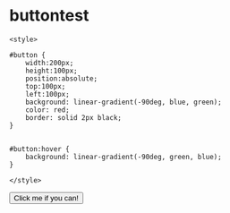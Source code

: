 # buttontest
<!DOCTYPE html>
<html lang="en">
<head>
    <title></title>
    <meta charset="utf-8">
 
    <style>
 
    #button {
        width:200px;
        height:100px;
        position:absolute;
        top:100px;
        left:100px;
        background: linear-gradient(-90deg, blue, green);
        color: red;
        border: solid 2px black;
    }
 
 
    #button:hover {
        background: linear-gradient(-90deg, green, blue);
    }
    
    </style>
</head>
<body>
 
   <button id="button" onclick="myFunction()">Click me if you can!</button>
 
 
<script>

function myFunction() {
    alert("Wow you actually got me..Good job!");
}

</script>



<script>
    var button = document.getElementById("button");
    var browserWidth = window.innerWidth || document.documentElement.clientWidth;
    var browserHeight = window.innerHeight || document.documentElement.clientHeight;
    var buttonWidth = button.offsetWidth;
    var buttonHeight = button.offsetHeight;
 
    function move() {
        button.style.left = Math.floor(Math.random()*(browserWidth-buttonWidth)) + "px";
        button.style.top = Math.floor(Math.random()*(browserHeight-buttonHeight)) + "px";
    }
 
    if(typeof addEventListener !== "undefined") {
        button.addEventListener("mouseover", move, false);
    } else if (typeof attachEvent !== "undefined") {
        button.attachEvent("onmouseover", move);
    } else {
        button.onmousover = move;
    }
 
</script>
</body>
</html>
